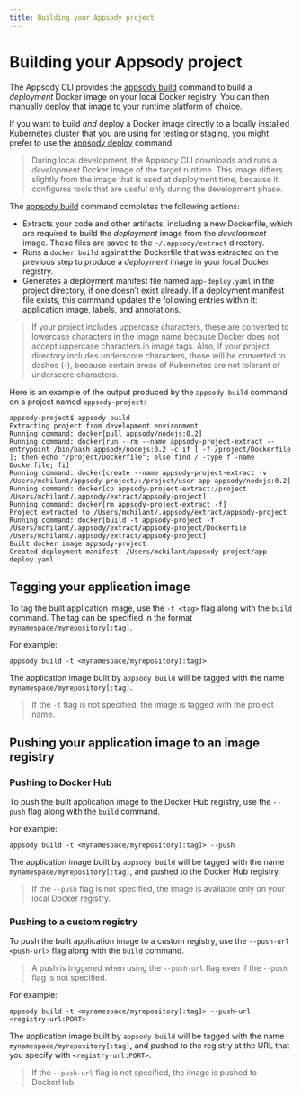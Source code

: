 ```yaml
---
title: Building your Appsody project
---
```


# Building your Appsody project

The Appsody CLI provides the [appsody build](/docs/reference/cli-commands/#appsody-build) command to build a *deployment* Docker image on your local Docker registry. You can then manually deploy that image to your runtime platform of choice.

If you want to build *and* deploy a Docker image directly to a locally installed Kubernetes cluster that you are using for testing or staging, you might prefer to use the [appsody deploy](/docs/using-appsody/deploying) command.

> During local development, the Appsody CLI downloads and runs a *development* Docker image of the target runtime. This image differs slightly from the image that is used at deployment time, because it configures tools that are useful only during the development phase.

The [appsody build](/docs/reference/cli-commands/#appsody-build) command completes the following actions:

- Extracts your code and other artifacts, including a new Dockerfile, which are required to build the *deployment* image from the *development* image. These files are saved to the `~/.appsody/extract` directory.
- Runs a `docker build` against the Dockerfile that was extracted on the previous step to produce a *deployment* image in your local Docker registry. 
- Generates a deployment manifest file named `app-deploy.yaml` in the project directory, if one doesn’t exist already. If a deployment manifest file exists, this command updates the following entries within it: application image, labels, and annotations.

> If your project includes uppercase characters, these are converted to lowercase characters in the image name because Docker does not accept uppercase characters in image tags. Also, if your project directory includes underscore characters, those will be converted to dashes (-), because certain areas of Kubernetes are not tolerant of underscore characters.

Here is an example of the output produced by the `appsody build` command on a project named `appsody-project`:
```
appsody-project$ appsody build
Extracting project from development environment
Running command: docker[pull appsody/nodejs:0.2]
Running command: docker[run --rm --name appsody-project-extract --entrypoint /bin/bash appsody/nodejs:0.2 -c if [ -f /project/Dockerfile ]; then echo "/project/Dockerfile"; else find / -type f -name Dockerfile; fi]
Running command: docker[create --name appsody-project-extract -v /Users/mchilant/appsody-project/:/project/user-app appsody/nodejs:0.2]
Running command: docker[cp appsody-project-extract:/project /Users/mchilant/.appsody/extract/appsody-project]
Running command: docker[rm appsody-project-extract -f]
Project extracted to /Users/mchilant/.appsody/extract/appsody-project
Running command: docker[build -t appsody-project -f /Users/mchilant/.appsody/extract/appsody-project/Dockerfile /Users/mchilant/.appsody/extract/appsody-project]
Built docker image appsody-project
Created deployment manifest: /Users/mchilant/appsody-project/app-deploy.yaml
```

## Tagging your application image

To tag the built application image, use the `-t <tag>` flag along with the `build` command. The tag can be specified in the format `mynamespace/myrepository[:tag]`.

For example:
```
appsody build -t <mynamespace/myrepository[:tag]>
```
The application image built by `appsody build` will be tagged with the name `mynamespace/myrepository[:tag]`.

> If the `-t` flag is not specified, the image is tagged with the project name.


## Pushing your application image to an image registry

### Pushing to Docker Hub

To push the built application image to the Docker Hub registry, use the `--push` flag along with the `build` command.

For example:
```
appsody build -t <mynamespace/myrepository[:tag]> --push 
```
The application image built by `appsody build` will be tagged with the name `mynamespace/myrepository[:tag]`, and pushed to the Docker Hub registry.

> If the `--push` flag is not specified, the image is available only on your local Docker registry.

### Pushing to a custom registry
To push the built application image to a custom registry, use the `--push-url <push-url>` flag along with the `build` command.

> A push is triggered when using the `--push-url` flag even if the `--push` flag is not specified.

For example:
```
appsody build -t <mynamespace/myrepository[:tag]> --push-url <registry-url:PORT>
```
The application image built by `appsody build` will be tagged with the name `mynamespace/myrepository[:tag]`, and pushed to the registry at the URL that you specify with `<registry-url:PORT>`.

> If the `--push-url` flag is not specified, the image is pushed to DockerHub. 